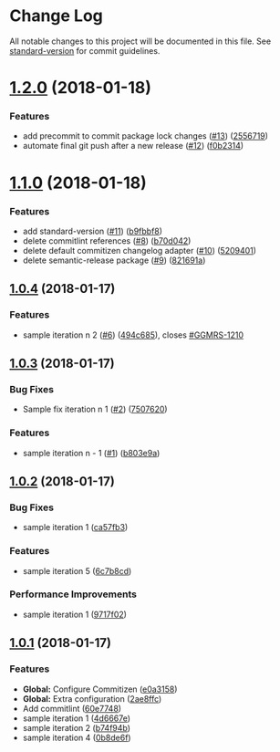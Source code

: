# Change Log

All notable changes to this project will be documented in this file. See [standard-version](https://github.com/conventional-changelog/standard-version) for commit guidelines.

<a name="1.2.0"></a>
# [1.2.0](https://github.com/jatap/test-cz-cli/compare/1.1.0...1.2.0) (2018-01-18)


### Features

* add precommit to commit package lock changes ([#13](https://github.com/jatap/test-cz-cli/issues/13)) ([2556719](https://github.com/jatap/test-cz-cli/commit/2556719))
* automate final git push after a new release ([#12](https://github.com/jatap/test-cz-cli/issues/12)) ([f0b2314](https://github.com/jatap/test-cz-cli/commit/f0b2314))



<a name="1.1.0"></a>
# [1.1.0](https://github.com/jatap/test-cz-cli/compare/1.0.4...1.1.0) (2018-01-18)


### Features

* add standard-version ([#11](https://github.com/jatap/test-cz-cli/issues/11)) ([b9fbbf8](https://github.com/jatap/test-cz-cli/commit/b9fbbf8))
* delete commitlint references ([#8](https://github.com/jatap/test-cz-cli/issues/8)) ([b70d042](https://github.com/jatap/test-cz-cli/commit/b70d042))
* delete default commitizen changelog adapter ([#10](https://github.com/jatap/test-cz-cli/issues/10)) ([5209401](https://github.com/jatap/test-cz-cli/commit/5209401))
* delete semantic-release package ([#9](https://github.com/jatap/test-cz-cli/issues/9)) ([821691a](https://github.com/jatap/test-cz-cli/commit/821691a))



<a name="1.0.4"></a>
## [1.0.4](https://github.com/jatap/test-cz-cli/compare/1.0.3...1.0.4) (2018-01-17)


### Features

* sample iteration n 2 ([#6](https://github.com/jatap/test-cz-cli/issues/6)) ([494c685](https://github.com/jatap/test-cz-cli/commit/494c685)), closes [#GGMRS-1210](https://github.com/jatap/test-cz-cli/issues/GGMRS-1210)



<a name="1.0.3"></a>
## [1.0.3](https://github.com/jatap/test-cz-cli/compare/1.0.2...1.0.3) (2018-01-17)


### Bug Fixes

* Sample fix iteration n 1 ([#2](https://github.com/jatap/test-cz-cli/issues/2)) ([7507620](https://github.com/jatap/test-cz-cli/commit/7507620))


### Features

* sample iteration n - 1 ([#1](https://github.com/jatap/test-cz-cli/issues/1)) ([b803e9a](https://github.com/jatap/test-cz-cli/commit/b803e9a))



<a name="1.0.2"></a>
## [1.0.2](https://github.com/jatap/test-cz-cli/compare/1.0.1...1.0.2) (2018-01-17)


### Bug Fixes

* sample iteration 1 ([ca57fb3](https://github.com/jatap/test-cz-cli/commit/ca57fb3))


### Features

* sample iteration 5 ([6c7b8cd](https://github.com/jatap/test-cz-cli/commit/6c7b8cd))


### Performance Improvements

* sample iteration 1 ([9717f02](https://github.com/jatap/test-cz-cli/commit/9717f02))



<a name="1.0.1"></a>
## [1.0.1](https://github.com/jatap/test-cz-cli/compare/1.0.0...1.0.1) (2018-01-17)


### Features

* **Global:** Configure Commitizen ([e0a3158](https://github.com/jatap/test-cz-cli/commit/e0a3158))
* **Global:** Extra configuration ([2ae8ffc](https://github.com/jatap/test-cz-cli/commit/2ae8ffc))
* Add commitlint ([60e7748](https://github.com/jatap/test-cz-cli/commit/60e7748))
* sample iteration 1 ([4d6667e](https://github.com/jatap/test-cz-cli/commit/4d6667e))
* sample iteration 2 ([b74f94b](https://github.com/jatap/test-cz-cli/commit/b74f94b))
* sample iteration 4 ([0b8de6f](https://github.com/jatap/test-cz-cli/commit/0b8de6f))
